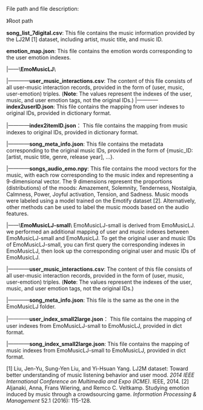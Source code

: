 File path and file description:

》Root path

**song_list_7digital.csv**:  This file contains the music information provided by the LJ2M [1] dataset, including artist, music title, and music ID.

**emotion_map.json**:  This file contains the emotion words corresponding to the user emotion indexes.

|——\\**EmoMusicLJ**\\

|————**user_music_interactions.csv**: The content of this file consists of all user-music interaction records, provided in the form of (user, music, user-emotion) triples. (**Note**: The values represent the indexes of the user, music, and user emotion tags, not the original IDs.)
	|————**index2userID.json**: This file contains the mapping from user indexes to original IDs, provided in dictionary format.

|————**index2itemID.json**： This file contains the mapping from music indexes to original IDs, provided in dictionary format.

|————**song_meta_info.json**:  This file contains the metadata corresponding to the original music IDs, provided in the form of {music_ID: [artist, music title, genre, release year], ...}.

|————**songs_audio_emo.npy**: This file contains the mood vectors for the music, with each row corresponding to the music index and representing a 9-dimensional vector. The 9 dimensions represent the proportions (distributions) of the moods: Amazement, Solemnity, Tenderness, Nostalgia, Calmness, Power, Joyful activation, Tension, and Sadness.     Music moods were labeled using a model trained on the Emotify dataset [2]. Alternatively, other methods can be used to label the music moods based on the audio features.

|——\\**EmoMusicLJ-small**\\
EmoMusicLJ-small is derived from EmoMusicLJ. we performed an additional mapping of user and music indexes between EmoMusicLJ-small and EmoMusicLJ. To get the original user and music IDs of EmoMusicLJ-small, you can first query the corresponding indexes in EmoMusicLJ, then look up the corresponding original user and music IDs of EmoMusicLJ.

|————**user_music_interactions.csv**: The content of this file consists of all user-music interaction records, provided in the form of (user, music, user-emotion) triples. (**Note**: The values represent the indexes of the user, music, and user emotion tags, not the original IDs.)

|————**song_meta_info.json**: This file is the same as the one in the EmoMusicLJ folder.

|————**user_index_small2large.json**： This file contains the mapping of user indexes from EmoMusicLJ-small to EmoMusicLJ, provided in dict format.

|————**song_index_small2large.json**: This file contains the mapping of  music indexes from EmoMusicLJ-small to EmoMusicLJ, provided in dict format.


[1] Liu, Jen-Yu, Sung-Yen Liu, and Yi-Hsuan Yang. LJ2M dataset: Toward better understanding of music listening behavior and user mood. *2014 IEEE International Conference on Multimedia and Expo (ICME)*. IEEE, 2014.
[2] Aljanaki, Anna, Frans Wiering, and Remco C. Veltkamp. Studying emotion induced by music through a crowdsourcing game. *Information Processing & Management* 52.1 (2016): 115-128.
